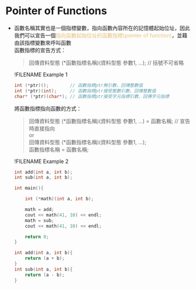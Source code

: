 # Pointer of Functions

- 函數名稱其實也是一個指標變數，指向函數內容所在的記憶體起始位址，因此我們可以宣告一個<span style="color:#e5c07b">指向函數起始位址的函數指標(pointer of function)</span>，並藉由該指標變數來呼叫函數  
  函數指標的宣告方式：
  >回傳資料型態 (*函數指標名稱)(資料型態 參數1, ...); // 括號不可省略

  !FILENAME Example 1
  ```cpp
  int (*ptr)();        // 函數指標ptr無引數，回傳整數值
  int (*ptr)(int);     // 函數指標ptr接受整數引數，回傳整數值
  char* (*ptr)(char*); // 函數指標ptr接受字元指標引數，回傳字元指標
  ```

  將函數指標指向函數的方式：
  >回傳資料型態 (*函數指標名稱)(資料型態 參數1, ...) = 函數名稱; // 宣告時直接指向  
  >or  
  >回傳資料型態 (*函數指標名稱)(資料型態 參數1, ...);  
  >函數指標名稱 = 函數名稱;

  !FILENAME Example 2
  ```cpp
  int add(int a, int b);
  int sub(int a, int b);

  int main(){

      int (*math)(int a, int b);

      math = add;
      cout << math(41, 10) << endl;
      math = sub;
      cout << math(41, 10) << endl;

      return 0;
  }

  int add(int a, int b){
      return (a + b);
  }
  int sub(int a, int b){
      return (a - b);
  }
  ```



